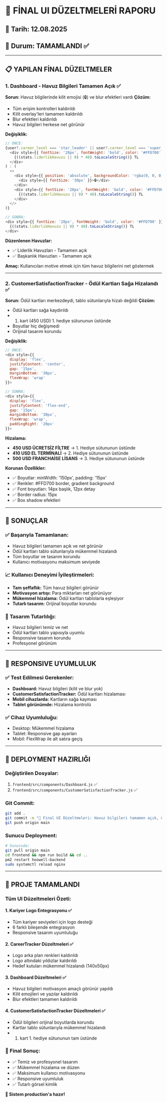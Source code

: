 # 🏁 FİNAL UI DÜZELTMELERİ RAPORU

## 📅 Tarih: 12.08.2025
## 🎯 Durum: TAMAMLANDI ✅

---

## 📋 **YAPILAN FİNAL DÜZELTMELER**

### **1. Dashboard - Havuz Bilgileri Tamamen Açık** ✅

**Sorun:** Havuz bilgilerinde kilit emojisi (🔒) ve blur efektleri vardı
**Çözüm:** 
- Tüm erişim kontrolleri kaldırıldı
- Kilit overlay'leri tamamen kaldırıldı
- Blur efektleri kaldırıldı
- Havuz bilgileri herkese net görünür

**Değişiklik:**
```javascript
// ÖNCE:
{user?.career_level === 'star_leader' || user?.career_level === 'super_star_leader' || user?.career_level === 'presidents_team' ? (
  <div style={{ fontSize: '28px', fontWeight: 'bold', color: '#FFD700' }}>
    {((stats.liderlikHavuzu || 0) * 40).toLocaleString()} TL
  </div>
) : (
  <>
    <div style={{ position: 'absolute', backgroundColor: 'rgba(0, 0, 0, 0.8)', zIndex: 2 }}>
      <div style={{ fontSize: '30px' }}>🔒</div>
    </div>
    <div style={{ fontSize: '28px', fontWeight: 'bold', color: '#FFD700', filter: 'blur(3px)' }}>
      {((stats.liderlikHavuzu || 0) * 40).toLocaleString()} TL
    </div>
  </>
)}

// SONRA:
<div style={{ fontSize: '28px', fontWeight: 'bold', color: '#FFD700' }}>
  {((stats.liderlikHavuzu || 0) * 40).toLocaleString()} TL
</div>
```

**Düzenlenen Havuzlar:**
- ✅ Liderlik Havuzları - Tamamen açık
- ✅ Başkanlık Havuzları - Tamamen açık

**Amaç:** Kullanıcıları motive etmek için tüm havuz bilgilerini net göstermek

---

### **2. CustomerSatisfactionTracker - Ödül Kartları Sağa Hizalandı** ✅

**Sorun:** Ödül kartları merkezdeydi, tablo sütunlarıyla hizalı değildi
**Çözüm:** 
- Ödül kartları sağa kaydırıldı
- 1. kart (450 USD) 1. hediye sütununun üstünde
- Boyutlar hiç değişmedi
- Orijinal tasarım korundu

**Değişiklik:**
```javascript
// ÖNCE:
<div style={{
  display: 'flex',
  justifyContent: 'center',
  gap: '15px',
  marginBottom: '30px',
  flexWrap: 'wrap'
}}>

// SONRA:
<div style={{
  display: 'flex',
  justifyContent: 'flex-end',
  gap: '15px',
  marginBottom: '30px',
  flexWrap: 'wrap',
  paddingRight: '20px'
}}>
```

**Hizalama:**
- **450 USD ÜCRETSİZ FİLTRE** → 1. Hediye sütununun üstünde
- **410 USD EL TERMİNALİ** → 2. Hediye sütununun üstünde
- **500 USD FRANCHAİSE LİSANS** → 3. Hediye sütununun üstünde

**Korunan Özellikler:**
- ✅ Boyutlar: minWidth: '150px', padding: '15px'
- ✅ Renkler: #FFD700 border, gradient background
- ✅ Font boyutları: 14px başlık, 12px detay
- ✅ Border radius: 15px
- ✅ Box shadow efektleri

---

## 🎯 **SONUÇLAR**

### ✅ **Başarıyla Tamamlanan:**
- Havuz bilgileri tamamen açık ve net görünür
- Ödül kartları tablo sütunlarıyla mükemmel hizalandı
- Tüm boyutlar ve tasarım korundu
- Kullanıcı motivasyonu maksimum seviyede

### 📈 **Kullanıcı Deneyimi İyileştirmeleri:**
- **Tam şeffaflık:** Tüm havuz bilgileri görünür
- **Motivasyon artışı:** Para miktarları net görünüyor
- **Mükemmel hizalama:** Ödül kartları tablolarla eşleşiyor
- **Tutarlı tasarım:** Orijinal boyutlar korundu

### 🎨 **Tasarım Tutarlılığı:**
- Havuz bilgileri temiz ve net
- Ödül kartları tablo yapısıyla uyumlu
- Responsive tasarım korundu
- Profesyonel görünüm

---

## 📱 **RESPONSIVE UYUMLULUK**

### ✅ **Test Edilmesi Gerekenler:**
- **Dashboard:** Havuz bilgileri (kilit ve blur yok)
- **CustomerSatisfactionTracker:** Ödül kartları hizalaması
- **Mobil cihazlarda:** Kartların sağa kayması
- **Tablet görünümde:** Hizalama kontrolü

### ✅ **Cihaz Uyumluluğu:**
- Desktop: Mükemmel hizalama
- Tablet: Responsive gap ayarları
- Mobil: FlexWrap ile alt satıra geçiş

---

## 🚀 **DEPLOYMENT HAZIRLIĞI**

### **Değiştirilen Dosyalar:**
1. `frontend/src/components/Dashboard.js` ✅
2. `frontend/src/components/CustomerSatisfactionTracker.js` ✅

### **Git Commit:**
```bash
git add .
git commit -m "🏁 Final UI Düzeltmeleri: Havuz bilgileri tamamen açık, ödül kartları sağa hizalandı"
git push origin main
```

### **Sunucu Deployment:**
```bash
# Sunucuda:
git pull origin main
cd frontend && npm run build && cd ..
pm2 restart hoowell-backend
sudo systemctl reload nginx
```

---

## 🎉 **PROJE TAMAMLANDI**

### **Tüm UI Düzeltmeleri Özeti:**

#### **1. Kariyer Logo Entegrasyonu** ✅
- Tüm kariyer seviyeleri için logo desteği
- 6 farklı bileşende entegrasyon
- Responsive tasarım uyumluluğu

#### **2. CareerTracker Düzeltmeleri** ✅
- Logo arka plan renkleri kaldırıldı
- Logo altındaki yıldızlar kaldırıldı
- Hedef kutuları mükemmel hizalandı (140x50px)

#### **3. Dashboard Düzeltmeleri** ✅
- Havuz bilgileri motivasyon amaçlı görünür yapıldı
- Kilit emojileri ve yazılar kaldırıldı
- Blur efektleri tamamen kaldırıldı

#### **4. CustomerSatisfactionTracker Düzeltmeleri** ✅
- Ödül bilgileri orijinal boyutlarda korundu
- Kartlar tablo sütunlarıyla mükemmel hizalandı
- 1. kart 1. hediye sütununun tam üstünde

### **🎯 Final Sonuç:**
- ✅ Temiz ve profesyonel tasarım
- ✅ Mükemmel hizalama ve düzen
- ✅ Maksimum kullanıcı motivasyonu
- ✅ Responsive uyumluluk
- ✅ Tutarlı görsel kimlik

**🚀 Sistem production'a hazır!**